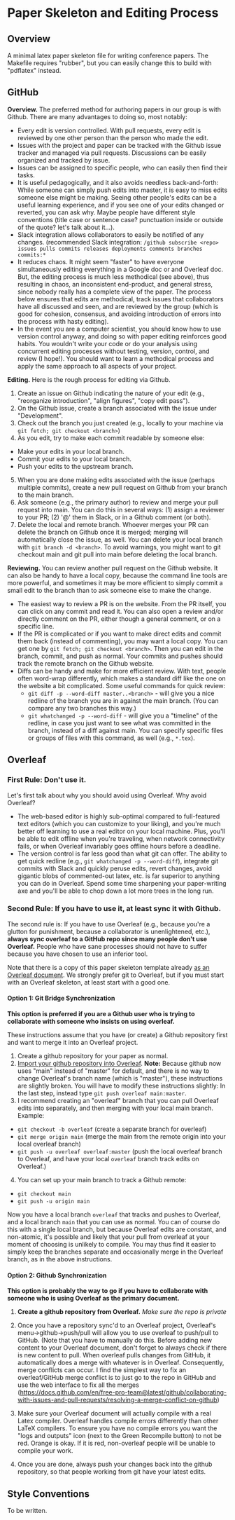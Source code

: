 # Paper Skeleton and Editing Process

## Overview

A minimal latex paper skeleton file for writing conference papers. The Makefile requires "rubber", but you can easily change this to build with "pdflatex" instead.

## GitHub

**Overview.** The preferred method for authoring papers in our group is with Github. There are many advantages to doing so, most notably:
* Every edit is version controlled. With pull requests, every edit is reviewed by one other person than the person who made the edit.
* Issues with the project and paper can be tracked with the Github issue tracker and managed via pull requests. Discussions can be easily organized and tracked by issue.
* Issues can be assigned to specific people, who can easily then find their tasks.
* It is useful pedagogically, and it also avoids needless back-and-forth: While someone can simply push edits into master, it is easy to miss edits someone else might be making. Seeing other people's edits can be a useful learning experience, and if you see one of your edits changed or reverted, you can ask why. Maybe people have different style conventions (title case or sentence case? punctuation inside or outside of the quote? let's talk about it...). 
* Slack integration allows collaborators to easily be notified of any changes. (recommended Slack integration: `/github subscribe <repo> issues pulls commits releases deployments comments branches commits:*` 
* It reduces chaos. It might seem "faster" to have everyone simultaneously editing everything in a Google doc or and Overleaf doc. But, the editing process is much less methodical (see above), thus resulting in chaos, an inconsistent end-product, and general stress, since nobody really has a complete view of the paper. The process below ensures that edits are methodical, track issues that collaborators have all discussed and seen, and are reviewed by the group (which is good for cohesion, consensus, and avoiding introduction of errors into the process with hasty editing).
* In the event you are a computer scientist, you should know how to use version control anyway, and doing so with paper editing reinforces good habits. You wouldn't write your code or do your analysis using concurrent editing processes without testing, version, control, and review (I hope!). You should want to learn a methodical process and apply the same approach to all aspects of your project. 

**Editing.** Here is the rough process for editing via Github.
1. Create an issue on Github indicating the nature of your edit (e.g., "reorganize introduction", "align figures", "copy edit pass").
2. On the Github issue, create a branch associated with the issue under "Development".
3. Check out the branch you just created (e.g., locally to your machine via `git fetch; git checkout <branch>`)
4. As you edit, try to make each commit readable by someone else:
  * Make your edits in your local branch.
  * Commit your edits to your local branch. 
  * Push your edits to the upstream branch.
5. When you are done making edits associated with the issue (perhaps multiple commits), create a new pull request on Github from your branch to the main branch.
6. Ask someone (e.g., the primary author) to review and merge your pull request into main. You can do this in several ways: (1) assign a reviewer to your PR; (2) '@' them in Slack, or in a Github comment (or both).
7. Delete the local and remote branch. Whoever merges your PR can delete the branch on Github once it is merged; merging will automatically close the issue, as well. You can delete your local branch with `git branch -d <branch>`.  To avoid warnings, you might want to git checkout main and git pull into main before deleting the local branch.

**Reviewing.** You can review another pull request on the Github website. It can also be handy to have a local copy, because the command line tools are more powerful, and sometimes it may be more efficient to simply commit a small edit to the branch than to ask someone else to make the change.
* The easiest way to review a PR is on the website.  From the PR itself, you can click on any commit and read it.  You can also open a review and/or directly comment on the PR, either though a general comment, or on a specific line.
* If the PR is complicated or if you want to make direct edits and commit them back (instead of commenting), you may want a local copy. You can get one by `git fetch; git checkout <branch>`.  Then you can edit in the branch, commit, and push as normal. Your commits and pushes should track the remote branch on the Github website.
* Diffs can be handy and make for more efficient review. With text, people often word-wrap differently, which makes a standard diff like the one on the website a bit complicated.  Some useful commands for quick review:
  * `git diff -p --word-diff master..<branch>` - will give you a nice redline of the branch you are in against the main branch. (You can compare any two branches this way.)
  * `git whatchanged -p --word-diff` - will give you a "timeline" of the redline, in case you just want to see what was committed in the branch, instead of a diff against main.  You can specify specific files or groups of files with this command, as well (e.g., `*.tex`).

## Overleaf

### First Rule: Don't use it.

Let's first talk about why you should avoid using Overleaf. Why avoid Overleaf? 

* The web-based editor is highly sub-optimal compared to full-featured text editors (which you can customize to your liking), and you're much better off learning to use a real editor on your local machine. Plus, you'll be able to edit offline when you're traveling, when network connectivity fails, or when Overleaf invariably goes offline hours before a deadline.
* The version control is far less good than what git can offer. The ability to get quick redline (e.g., `git whatchanged -p --word-diff`), integrate git commits with Slack and quickly peruse edits, revert changes, avoid gigantic blobs of commented-out latex, etc. is far superior to anything you can do in Overleaf. Spend some time sharpening your paper-writing axe and you'll be able to chop down a lot more trees in the long run.

### Second Rule: If you have to use it, at least sync it with Github.

The second rule is: If you have to use Overleaf (e.g., because you're a glutton for punishment, because a collaborator is unenlightened, etc.), **always sync overleaf to a GitHub repo since many people don't use Overleaf.** People who have sane processes should not have to suffer because you have chosen to use an inferior tool.

Note that there is a copy of this paper skeleton template already [as an Overleaf document](https://www.overleaf.com/read/yvcwdysjjkht). We strongly prefer git to Overleaf, but if you must start with an Overleaf skeleton, at least start with a good one.

#### Option 1: Git Bridge Synchronization 

**This option is preferred if you are a Github user who is trying to collaborate with someone who insists on using overleaf.**

These instructions assume that you have (or create) a Github repository first and want to merge it into an Overleaf project.

1. Create a github repository for your paper as normal.
2. [Import your github repository into Overleaf](https://www.overleaf.com/learn/how-to/Using_Git_and_GitHub#How_do_I_log_in_to_Overleaf_through_Git.3F).
**Note:** Because github now uses "main" instead of "master" for default, and there is no way to change Overleaf's branch name (which is "master"), these instructions are slightly broken. You will have to modify these instructions slightly: In the last step, instead type `git push overleaf main:master`.
3. I recommend creating an "overleaf" branch that you can pull Overleaf edits into separately, and then merging with your local main branch. Example:
  - `git checkout -b overleaf` (create a separate branch for overleaf)
  - `git merge origin main` (merge the main from the remote origin into your local overleaf branch)
  - `git push -u overleaf overleaf:master` (push the local overleaf branch to Overleaf, and have your local `overleaf` branch track edits on Overleaf.)
4. You can set up your main branch to track a Github remote:
  - `git checkout main`
  - `git push -u origin main`

Now you have a local branch `overleaf` that tracks and pushes to Overleaf, and a local branch `main` that you can use as normal.  You can of course do this with a single local branch, but because Overleaf edits are constant, and non-atomic, it's possible and likely that your pull from overleaf at your moment of choosing is unlikely to compile. You may thus find it easier to simply keep the branches separate and occasionally merge in the Overleaf branch, as in the above instructions.

#### Option 2: Github Synchronization

**This option is probably the way to go if you have to collaborate with someone who is using Overleaf as the primary document.**

1. **Create a github repository from Overleaf.**  *Make sure the repo is private* 
2. Once you have a repository sync'd to an Overleaf project, Overleaf's menu->github->push/pull will allow you to use overleaf to push/pull to GitHub.  (Note that you have to manually do this. Before adding new content to your Overleaf document, don't forget to always check if there is new content to pull.
When overleaf pulls changes from GitHub, it automatically does a merge with whatever is in Overleaf. Consequently, merge conflicts can occur. 
I find the simplest way to fix an overleaf/GitHub merge conflict is to just go to the repo in GitHub and use the web interface to fix all the merges (https://docs.github.com/en/free-pro-team@latest/github/collaborating-with-issues-and-pull-requests/resolving-a-merge-conflict-on-github)

3. Make sure your Overleaf document will actually compile with a real Latex compiler. Overleaf handles compile errors differently than other LaTeX compilers. To ensure you have no compile errors you want the "logs and outputs" icon (next to the Green Recompile button) to not be red. Orange is okay. If it is red, non-overleaf people will be unable to compile your work.

4. Once you are done, always push your changes back into the github repository, so that people working from git have your latest edits.

## Style Conventions

To be written.
